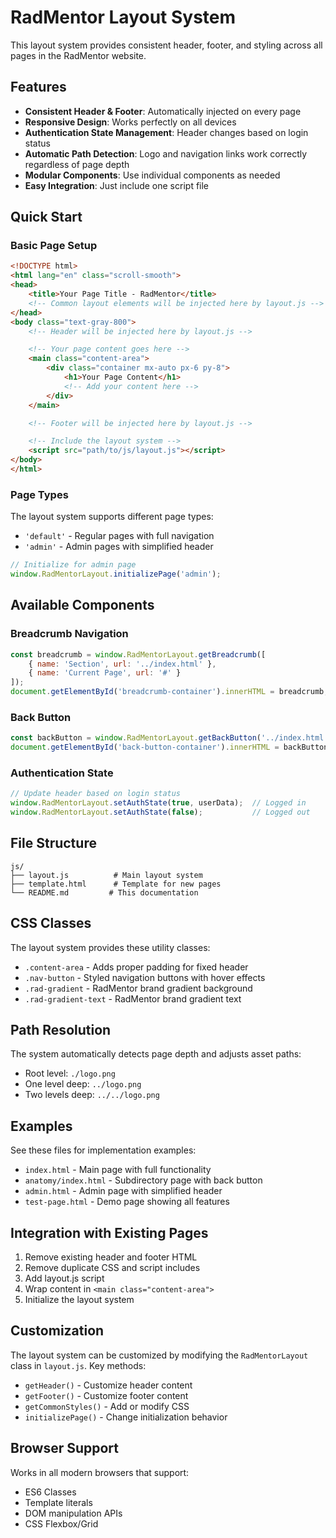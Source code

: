# RadMentor Layout System

This layout system provides consistent header, footer, and styling across all pages in the RadMentor website.

## Features

- **Consistent Header & Footer**: Automatically injected on every page
- **Responsive Design**: Works perfectly on all devices
- **Authentication State Management**: Header changes based on login status
- **Automatic Path Detection**: Logo and navigation links work correctly regardless of page depth
- **Modular Components**: Use individual components as needed
- **Easy Integration**: Just include one script file

## Quick Start

### Basic Page Setup

```html
<!DOCTYPE html>
<html lang="en" class="scroll-smooth">
<head>
    <title>Your Page Title - RadMentor</title>
    <!-- Common layout elements will be injected here by layout.js -->
</head>
<body class="text-gray-800">
    <!-- Header will be injected here by layout.js -->

    <!-- Your page content goes here -->
    <main class="content-area">
        <div class="container mx-auto px-6 py-8">
            <h1>Your Page Content</h1>
            <!-- Add your content here -->
        </div>
    </main>

    <!-- Footer will be injected here by layout.js -->

    <!-- Include the layout system -->
    <script src="path/to/js/layout.js"></script>
</body>
</html>
```

### Page Types

The layout system supports different page types:

- `'default'` - Regular pages with full navigation
- `'admin'` - Admin pages with simplified header

```javascript
// Initialize for admin page
window.RadMentorLayout.initializePage('admin');
```

## Available Components

### Breadcrumb Navigation

```javascript
const breadcrumb = window.RadMentorLayout.getBreadcrumb([
    { name: 'Section', url: '../index.html' },
    { name: 'Current Page', url: '#' }
]);
document.getElementById('breadcrumb-container').innerHTML = breadcrumb;
```

### Back Button

```javascript
const backButton = window.RadMentorLayout.getBackButton('../index.html', 'Back to Dashboard');
document.getElementById('back-button-container').innerHTML = backButton;
```

### Authentication State

```javascript
// Update header based on login status
window.RadMentorLayout.setAuthState(true, userData);  // Logged in
window.RadMentorLayout.setAuthState(false);           // Logged out
```

## File Structure

```
js/
├── layout.js          # Main layout system
├── template.html      # Template for new pages
└── README.md         # This documentation
```

## CSS Classes

The layout system provides these utility classes:

- `.content-area` - Adds proper padding for fixed header
- `.nav-button` - Styled navigation buttons with hover effects
- `.rad-gradient` - RadMentor brand gradient background
- `.rad-gradient-text` - RadMentor brand gradient text

## Path Resolution

The system automatically detects page depth and adjusts asset paths:

- Root level: `./logo.png`
- One level deep: `../logo.png`
- Two levels deep: `../../logo.png`

## Examples

See these files for implementation examples:

- `index.html` - Main page with full functionality
- `anatomy/index.html` - Subdirectory page with back button
- `admin.html` - Admin page with simplified header
- `test-page.html` - Demo page showing all features

## Integration with Existing Pages

1. Remove existing header and footer HTML
2. Remove duplicate CSS and script includes
3. Add layout.js script
4. Wrap content in `<main class="content-area">`
5. Initialize the layout system

## Customization

The layout system can be customized by modifying the `RadMentorLayout` class in `layout.js`. Key methods:

- `getHeader()` - Customize header content
- `getFooter()` - Customize footer content
- `getCommonStyles()` - Add or modify CSS
- `initializePage()` - Change initialization behavior

## Browser Support

Works in all modern browsers that support:
- ES6 Classes
- Template literals
- DOM manipulation APIs
- CSS Flexbox/Grid